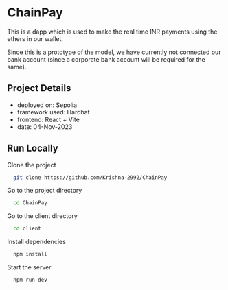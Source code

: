 
# ChainPay

This is a dapp which is used to make the real time INR payments using the ethers in our wallet.

Since this is a prototype of the model, we have currently not connected our bank account (since a corporate bank account will be required for the same).






## Project Details

- deployed on: Sepolia
- framework used: Hardhat
- frontend: React + Vite
- date: 04-Nov-2023

 


## Run Locally

Clone the project

```bash
  git clone https://github.com/Krishna-2992/ChainPay
```

Go to the project directory

```bash
  cd ChainPay
```

Go to the client directory

```bash
  cd client
```

Install dependencies

```bash
  npm install
```

Start the server

```bash
  npm run dev
```

